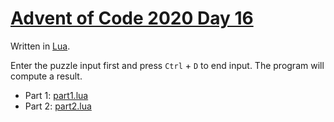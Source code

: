 # [Advent of Code 2020 Day 16](https://adventofcode.com/2020/day/16)

Written in [Lua](https://en.wikipedia.org/wiki/Lua_(programming_language)).

Enter the puzzle input first and press `Ctrl` + `D` to end input. The program will compute a result.

  * Part 1: [part1.lua](part1.lua)
  * Part 2: [part2.lua](part2.lua)